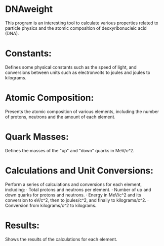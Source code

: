 # DNAweight
This program is an interesting tool to calculate various properties related to particle physics and the atomic composition of deoxyribonucleic acid (DNA).

# Constants: 
Defines some physical constants such as the speed of light, and conversions between units such as electronvolts to joules and joules to kilograms.

# Atomic Composition: 
Presents the atomic composition of various elements, including the number of protons, neutrons and the amount of each element.

# Quark Masses:
Defines the masses of the "up" and "down" quarks in MeV/c^2.

# Calculations and Unit Conversions:
Perform a series of calculations and conversions for each element, including:
  · Total protons and neutrons per element.
  · Number of up and down quarks for protons and neutrons.
  · Energy in MeV/c^2 and its conversion to eV/c^2, then to joules/c^2, and finally to kilograms/c^2.
  · Conversion from kilograms/c^2 to kilograms.

# Results: 
Shows the results of the calculations for each element.

